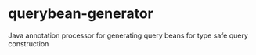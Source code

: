 # querybean-generator
Java annotation processor for generating query beans for type safe query construction
